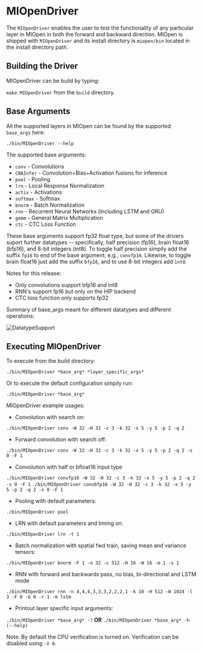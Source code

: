 # MIOpenDriver

The `MIOpenDriver` enables the user to test the functionality of any particular 
layer in MIOpen in both the forward and backward direction. MIOpen is shipped with `MIOpenDriver` and its install directory is `miopen/bin` located in the install directory path.


## Building the Driver

MIOpenDriver can be build by typing:

```make MIOpenDriver``` from the ```build``` directory.


## Base Arguments
All the supported layers in MIOpen can be found by the supported `base_args` here:

``` ./bin/MIOpenDriver --help ```

The supported base arguments:

 * `conv` - Convolutions
 * `CBAInfer` - Convolution+Bias+Activation fusions for inference
 * `pool` - Pooling
 * `lrn` - Local Response Normalization
 * `activ` - Activations
 * `softmax` - Softmax
 * `bnorm` - Batch Normalization
 * `rnn` - Recurrent Neural Networks (including LSTM and GRU)
 * `gemm` - General Matrix Multiplication
 * `ctc` - CTC Loss Function

 These base arguments support fp32 float type, but some of the drivers suport further datatypes -- specifically, half precision (fp16), brain float16 (bfp16), and 8-bit integers (int8).
 To toggle half precision simpily add the suffix `fp16` to end of the base argument; e.g., `convfp16`.
 Likewise, to toggle brain float16 just add the suffix `bfp16`, and to use 8-bit integers add `int8`.

 Notes for this release:
  * Only convolutions support bfp16 and int8
  * RNN's support fp16 but only on the HIP backend
  * CTC loss function only supports fp32

Summary of base_args meant for different datatypes and different operations:

![DatatypeSupport](../docs/data/driverTableCrop.png)


## Executing MIOpenDriver

To execute from the build directory: 

```./bin/MIOpenDriver *base_arg* *layer_specific_args*```

Or to execute the default configuration simpily run: 

```./bin/MIOpenDriver *base_arg*```

MIOpenDriver example usages:

- Convolution with search on:

```./bin/MIOpenDriver conv -W 32 -H 32 -c 3 -k 32 -x 5 -y 5 -p 2 -q 2```   

- Forward convolution with search off:

```./bin/MIOpenDriver conv -W 32 -H 32 -c 3 -k 32 -x 5 -y 5 -p 2 -q 2 -s 0 -F 1```  

- Convolution with half or bfloat16 input type

```./bin/MIOpenDriver convfp16 -W 32 -H 32 -c 3 -k 32 -x 5 -y 5 -p 2 -q 2 -s 0 -F 1```
```./bin/MIOpenDriver convbfp16 -W 32 -H 32 -c 3 -k 32 -x 5 -y 5 -p 2 -q 2 -s 0 -F 1```

- Pooling with default parameters:

```./bin/MIOpenDriver pool```  

- LRN with default parameters and timing on:

```./bin/MIOpenDriver lrn -t 1```

- Batch normalization with spatial fwd train, saving mean and variance tensors:

```./bin/MIOpenDriver bnorm -F 1 -n 32 -c 512 -H 16 -W 16 -m 1 -s 1```  

- RNN with forward and backwards pass, no bias, bi-directional and LSTM mode

```./bin/MIOpenDriver rnn -n 4,4,4,3,3,3,2,2,2,1 -k 10 -H 512 -W 1024 -l 3 -F 0 -b 0 -r 1 -m lstm```

- Printout layer specific input arguments:

`./bin/MIOpenDriver *base_arg* -?` **OR**  `./bin/MIOpenDriver *base_arg* -h (--help)`

Note: By default the CPU verification is turned on. Verification can be disabled using `-V 0`.
